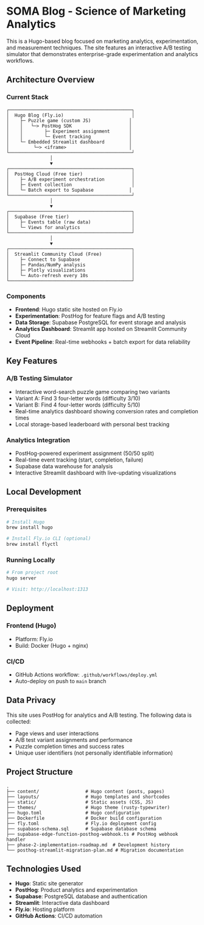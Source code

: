 # SOMA Blog - Science of Marketing Analytics

This is a Hugo-based blog focused on marketing analytics, experimentation, and measurement techniques. The site features an interactive A/B testing simulator that demonstrates enterprise-grade experimentation and analytics workflows.

## Architecture Overview

### Current Stack
```
┌─────────────────────────────────────────────┐
│  Hugo Blog (Fly.io)                         │
│    ├─ Puzzle game (custom JS)              │
│    │   └─> PostHog SDK                     │
│    │        ├─ Experiment assignment       │
│    │        └─ Event tracking              │
│    └─ Embedded Streamlit dashboard         │
│         └─> <iframe>                       │
└─────────────────────────────────────────────┘
                │
                ▼
┌─────────────────────────────────────────────┐
│  PostHog Cloud (Free tier)                  │
│    ├─ A/B experiment orchestration          │
│    ├─ Event collection                      │
│    └─ Batch export to Supabase             │
└─────────────────────────────────────────────┘
                │
                ▼
┌─────────────────────────────────────────────┐
│  Supabase (Free tier)                       │
│    ├─ Events table (raw data)               │
│    └─ Views for analytics                   │
└─────────────────────────────────────────────┘
                │
                ▼
┌─────────────────────────────────────────────┐
│  Streamlit Community Cloud (Free)           │
│    ├─ Connect to Supabase                   │
│    ├─ Pandas/NumPy analysis                 │
│    ├─ Plotly visualizations                 │
│    └─ Auto-refresh every 10s                │
└─────────────────────────────────────────────┘
```

### Components
- **Frontend**: Hugo static site hosted on Fly.io
- **Experimentation**: PostHog for feature flags and A/B testing
- **Data Storage**: Supabase PostgreSQL for event storage and analysis
- **Analytics Dashboard**: Streamlit app hosted on Streamlit Community Cloud
- **Event Pipeline**: Real-time webhooks + batch export for data reliability

## Key Features

### A/B Testing Simulator
- Interactive word-search puzzle game comparing two variants
- Variant A: Find 3 four-letter words (difficulty 3/10)
- Variant B: Find 4 four-letter words (difficulty 5/10)
- Real-time analytics dashboard showing conversion rates and completion times
- Local storage-based leaderboard with personal best tracking

### Analytics Integration
- PostHog-powered experiment assignment (50/50 split)
- Real-time event tracking (start, completion, failure)
- Supabase data warehouse for analysis
- Interactive Streamlit dashboard with live-updating visualizations

## Local Development

### Prerequisites
```bash
# Install Hugo
brew install hugo

# Install Fly.io CLI (optional)
brew install flyctl
```

### Running Locally
```bash
# From project root
hugo server

# Visit: http://localhost:1313
```

## Deployment

### Frontend (Hugo)
- Platform: Fly.io
- Build: Docker (Hugo + nginx)

### CI/CD
- GitHub Actions workflow: `.github/workflows/deploy.yml`
- Auto-deploy on push to `main` branch

## Data Privacy

This site uses PostHog for analytics and A/B testing. The following data is collected:
- Page views and user interactions
- A/B test variant assignments and performance
- Puzzle completion times and success rates
- Unique user identifiers (not personally identifiable information)

## Project Structure
```
.
├── content/                 # Hugo content (posts, pages)
├── layouts/                 # Hugo templates and shortcodes
├── static/                  # Static assets (CSS, JS)
├── themes/                  # Hugo theme (rusty-typewriter)
├── hugo.toml                # Hugo configuration
├── Dockerfile               # Docker build configuration
├── fly.toml                 # Fly.io deployment config
├── supabase-schema.sql      # Supabase database schema
├── supabase-edge-function-posthog-webhook.ts # PostHog webhook handler
├── phase-2-implementation-roadmap.md  # Development history
└── posthog-streamlit-migration-plan.md # Migration documentation
```

## Technologies Used
- **Hugo**: Static site generator
- **PostHog**: Product analytics and experimentation
- **Supabase**: PostgreSQL database and authentication
- **Streamlit**: Interactive data dashboard
- **Fly.io**: Hosting platform
- **GitHub Actions**: CI/CD automation